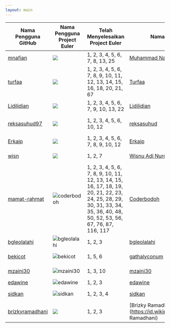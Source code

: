 ```yaml
---
layout: main
---
```

| Nama Pengguna GitHub          | Nama Pengguna Project Euler     | Telah Menyelesaikan Project Euler | Nama Pengguna Wikimedia | Pengguna Stackoverflow ID | Repositori di Github 
| ----------------------------- | ------------------------------- | --------------------------------- | ----------------------- | ------------------------- | --------------------
| [mnafian](https://mnafian.github.io) | ![](http://projecteuler.net/profile/mnafian.png) | 1, 2, 3, 4, 5, 6, 7, 8, 13, 25 | [Muhammad Nafian Wildana](https://id.wikipedia.org/wiki/Pengguna:Muhammad_Nafian_Wildana) | ![Nafian Wildana](http://stackoverflow.com/users/flair/2376142.png) | [mnafian/ImageEffectFilter](https://github.com/mnafian/ImageEffectFilter)
| [turfaa](https://turfaa.github.io) | ![](http://projecteuler.net/profile/kingfalcon.png) | 1,  2, 3, 4, 5, 6, 7, 8, 9, 10, 11, 12, 13, 14, 15, 16, 18, 20, 21, 67  | [Turfaa](https://id.wikipedia.org/wiki/Pengguna:Turfaa) | ![Turfa Auliarachman](http://stackoverflow.com/users/flair/6877418.png) | [carpedm20/LINE](https://github.com/carpedm20/LINE)
| [Lidilidian](https://Lidilidian.github.io) | ![](http://projecteuler.net/profile/Lidilidian.png) | 1, 2, 3, 4, 5, 6, 7, 9, 10, 13, 22  | [Lidilidian](https://id.wikipedia.org/wiki/Pengguna:Lidilidian) | ![Arie Kurniawan](http://stackoverflow.com/users/flair/6893649.png) | [whatwg/html](https://github.com/whatwg/html)
| [reksasuhud97](https://reksasuhud97.github.io) | ![](http://projecteuler.net/profile/reksasuhud97.png) | 1, 2, 3, 4, 5, 6, 10, 12  | [reksasuhud](https://id.wikipedia.org/wiki/Pengguna:Reksasuhud) | ![Reksa Suhud Tri Atmojo](http://stackoverflow.com/users/flair/6258964.png) | [lipis/bootstrap-social](https://github.com/lipis/bootstrap-social)
|[Erkajp](https://erkajp.github.io) | ![](http://projecteuler.net/profile/erka.png) | 1, 2, 3, 4, 5, 6, 7, 8, 9, 10, 12 | [Erkajp](https://id.wikipedia.org/wiki/Pengguna:Erkajp) | ![erkajp](http://stackoverflow.com/users/flair/6859345.png) | [fundon/vue-admin](https://github.com/fundon/vue-admin)
| [wisn](https://wisn.github.io/) | ![](https://projecteuler.net/profile/wisn.png) | 1, 2, 7 | [Wisnu Adi Nurcahyo](https://id.wikipedia.org/wiki/Pengguna:Wisnu_Adi_Nurcahyo) | ![Wisnu Adi Nurcahyo](https://stackoverflow.com/users/flair/6914498.png) | [ehotinger/HackerRank](https://github.com/ehotinger/HackerRank)
| [mamat-rahmat](https://mamat-rahmat.github.io/) | ![coderbodoh](https://projecteuler.net/profile/coderbodoh.png) | 1, 2, 3, 4, 5, 6, 7, 8, 9, 10, 11, 12, 13, 14, 15, 16, 17, 18, 19, 20, 21, 22, 23, 24, 25, 28, 29, 30, 31, 33, 34, 35, 36, 40, 48, 50, 52, 53, 56, 67, 76, 87, 116, 117 | [Coderbodoh](https://id.wikipedia.org/wiki/Pengguna:Coderbodoh) | ![Mamat Rahmat](http://stackoverflow.com/users/flair/5411297.png) | [lnishan/awesome-competitive-programming](https://github.com/lnishan/awesome-competitive-programming)
| [bgleolalahi](https://bgleolalahi.github.io) | ![bgleolalahi](https://projecteuler.net/profile/bgleolalahi.png) | 1, 2, 3 | [bgleolalahi](https://id.wikipedia.org/wiki/Pengguna:Bgleolalahi) | ![bgleolalahi](http://stackoverflow.com/users/flair/6935591.png) | [stephentuso/welcome-android](https://github.com/stephentuso/welcome-android)
| [bekicot](https://bekicot.github.io) | ![bekicot](https://projecteuler.net/profile/siswanto.png) | 1, 5, 6 | [gathalyconum](https://id.wikipedia.org/wiki/Pengguna:gathalyconum) | ![bekicot](http://stackoverflow.com/users/flair/3034747.png) | [detailyang/awesome-cheatsheet](https://github.com/detailyang/awesome-cheatsheet/commit/402fa5574a601c1562c28f85ff70215b78c7e310)
| [mzaini30](http://mzaini30.github.io/) | ![mzaini30](https://projecteuler.net/profile/mzaini30.png) | 1, 3, 10 | [mzaini30](https://id.wikipedia.org/wiki/Pengguna:Mzaini30) | ![muhammad-zaini](http://stackoverflow.com/users/flair/5131738.png) | [inaka/elvis](https://github.com/inaka/elvis)
| [edawine](https://edawine.github.io/) | ![edawine](https://projecteuler.net/profile/edawine.png) | 1, 2, 3 | [edawine](https://id.wikipedia.org/wiki/Pengguna:Edawine) | ![edawine](http://meta.stackoverflow.com/users/flair/6912377.png) | [TheAlgorithms/Python](https://github.com/TheAlgorithms/Python)
| [sidkan](https://sidkan.github.io/) | ![sidkan](https://projecteuler.net/profile/sidkan.png) | 1, 2, 3, 4 | [sidkan](https://id.wikipedia.org/wiki/Pengguna:Sidkan) | ![HAKIM IRFAN](http://stackoverflow.com/users/flair/5597858.png) | [OmerShapira/Syntactic](https://github.com/OmerShapira/Syntactic)
| [brizkyramadhani](https://brizkyramadhani.github.io) | ![](http://projecteuler.net/profile/brizkyramadhani.png) | 1, 2, 3| [Brizky Ramadhani](https://id.wikipedia.org/wiki/Pengguna:Brizky Ramadhani) | ![Brizky Ramadhani](http://stackoverflow.com/users/flair/6947415.png) | [hmkcode/Android](https://github.com/hmkcode/Android)
